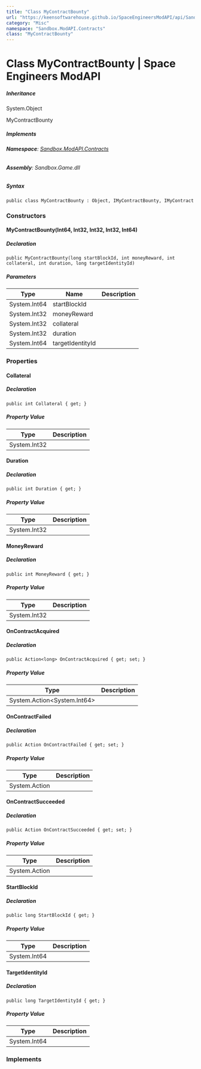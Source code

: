 ```yaml
---
title: "Class MyContractBounty"
url: "https://keensoftwarehouse.github.io/SpaceEngineersModAPI/api/Sandbox.ModAPI.Contracts.MyContractBounty.html"
category: "Misc"
namespace: "Sandbox.ModAPI.Contracts"
class: "MyContractBounty"
---
```


# Class MyContractBounty | Space Engineers ModAPI

##### Inheritance

System.Object

MyContractBounty

##### Implements

###### **Namespace**: [Sandbox.ModAPI.Contracts](https://keensoftwarehouse.github.io/SpaceEngineersModAPI/api/Sandbox.ModAPI.Contracts.html)

###### **Assembly**: Sandbox.Game.dll

##### Syntax

```
public class MyContractBounty : Object, IMyContractBounty, IMyContract
```

### Constructors

#### MyContractBounty(Int64, Int32, Int32, Int32, Int64)

##### Declaration

```
public MyContractBounty(long startBlockId, int moneyReward, int collateral, int duration, long targetIdentityId)
```

##### Parameters

| Type | Name | Description |
| --- | --- | --- |
| System.Int64 | startBlockId |     |
| System.Int32 | moneyReward |     |
| System.Int32 | collateral |     |
| System.Int32 | duration |     |
| System.Int64 | targetIdentityId |     |

### Properties

#### Collateral

##### Declaration

```
public int Collateral { get; }
```

##### Property Value

| Type | Description |
| --- | --- |
| System.Int32 |     |

#### Duration

##### Declaration

```
public int Duration { get; }
```

##### Property Value

| Type | Description |
| --- | --- |
| System.Int32 |     |

#### MoneyReward

##### Declaration

```
public int MoneyReward { get; }
```

##### Property Value

| Type | Description |
| --- | --- |
| System.Int32 |     |

#### OnContractAcquired

##### Declaration

```
public Action<long> OnContractAcquired { get; set; }
```

##### Property Value

| Type | Description |
| --- | --- |
| System.Action<System.Int64\> |     |

#### OnContractFailed

##### Declaration

```
public Action OnContractFailed { get; set; }
```

##### Property Value

| Type | Description |
| --- | --- |
| System.Action |     |

#### OnContractSucceeded

##### Declaration

```
public Action OnContractSucceeded { get; set; }
```

##### Property Value

| Type | Description |
| --- | --- |
| System.Action |     |

#### StartBlockId

##### Declaration

```
public long StartBlockId { get; }
```

##### Property Value

| Type | Description |
| --- | --- |
| System.Int64 |     |

#### TargetIdentityId

##### Declaration

```
public long TargetIdentityId { get; }
```

##### Property Value

| Type | Description |
| --- | --- |
| System.Int64 |     |

### Implements